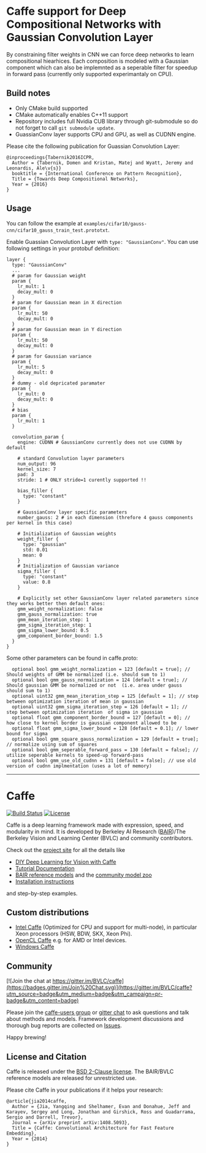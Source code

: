 # Caffe support for Deep Compositional Networks with Gaussian Convolution Layer 

By constraining filter weights in CNN we can force deep networks to learn compositional hiearhices. Each composition is modeled with a Gaussian component which can also be implemnted as a seperable filter for speedup in forward pass (currently only supported experimantaly on CPU).

## Build notes

- Only CMake build supported
- CMake automatically enables C++11 support 
- Repository includes full Nvidia CUB library through git-submodule so do not forget to call `git submodule update`. 
- GuassianConv layer supports CPU and GPU, as well as CUDNN engine.

Please cite the following publication for Guassian Convolution Layer:

    @inproceedings{Tabernik2016ICPR,
      Author = {Tabernik, Domen and Kristan, Matej and Wyatt, Jeremy and Leonardis, Ale\v{s}}
      booktitle = {International Conference on Pattern Recognition},
      Title = {Towards Deep Compositional Networks},
      Year = {2016}
    }

## Usage 

You can follow the example at ```examples/cifar10/gauss-cnn/cifar10_gauss_train_test.prototxt```.

Enable Guassian Convolution Layer with `type: "GaussianConv"`. You can use following settings in your protobuf definition:
```
layer {  
  type: "GaussianConv"  
  ...
  # param for Gaussian weight
  param {
    lr_mult: 1
    decay_mult: 0
  }
  # param for Gaussian mean in X direction
  param {
    lr_mult: 50
    decay_mult: 0
  }
  # param for Gaussian mean in Y direction
  param {
    lr_mult: 50
    decay_mult: 0
  }
  # param for Gaussian variance
  param {
    lr_mult: 5
    decay_mult: 0
  }
  # dummy - old depricated paramater
  param {
    lr_mult: 0
    decay_mult: 0
  }
  # bias
  param {
    lr_mult: 1
  }
  
  convolution_param {
    engine: CUDNN # GaussianConv currently does not use CUDNN by default
    
    # standard Convolution layer parameters
    num_output: 96
    kernel_size: 7
    pad: 3
    stride: 1 # ONLY stride=1 curently supported !!
    
    bias_filler {
      type: "constant"
    }
    
    # GaussianConv layer specific parameters
    number_gauss: 2 # in each dimension (threfore 4 gauss components per kernel in this case)
    
    # Initialization of Gaussian weights
    weight_filler {
      type: "gaussian"
      std: 0.01
      mean: 0
    }
    # Initialization of Gaussian variance
    sigma_filler {
      type: "constant"
      value: 0.8     
    }    
    
    # Explicitly set other GaussianConv layer related parameters since they works better then default ones:
    gmm_weight_normalization: false 
    gmm_gauss_normalization: true
    gmm_mean_iteration_step: 1
    gmm_sigma_iteration_step: 1
    gmm_sigma_lower_bound: 0.5
    gmm_component_border_bound: 1.5
  }
}
```
Some other parameters can be found in caffe.proto:

```
  optional bool gmm_weight_normalization = 123 [default = true]; // Should weights of GMM be normalized (i.e. should sum to 1)
  optional bool gmm_gauss_normalization = 124 [default = true]; // Should gaussian GMM be normalized or not  (i.e. area under gauss should sum to 1)
  optional uint32 gmm_mean_iteration_step = 125 [default = 1]; // step between optimization iteration of mean in gaussian
  optional uint32 gmm_sigma_iteration_step = 126 [default = 1]; // step between optimization iteration  of sigma in gaussian
  optional float gmm_component_border_bound = 127 [default = 0]; // how close to kernel border is gaussian component allowed to be
  optional float gmm_sigma_lower_bound = 128 [default = 0.1]; // lower bound for sigma
  optional bool gmm_square_gauss_normalization = 129 [default = true]; // normalize using sum of squares 
  optional bool gmm_seperable_forward_pass = 130 [default = false]; // utilize seperable kernels to speed-up forward-pass
  optional bool gmm_use_old_cudnn = 131 [default = false]; // use old version of cudnn implmentation (uses a lot of memory)
```

---------------------------------------------------------------
# Caffe

[![Build Status](https://travis-ci.org/BVLC/caffe.svg?branch=master)](https://travis-ci.org/BVLC/caffe)
[![License](https://img.shields.io/badge/license-BSD-blue.svg)](LICENSE)

Caffe is a deep learning framework made with expression, speed, and modularity in mind.
It is developed by Berkeley AI Research ([BAIR](http://bair.berkeley.edu))/The Berkeley Vision and Learning Center (BVLC) and community contributors.

Check out the [project site](http://caffe.berkeleyvision.org) for all the details like

- [DIY Deep Learning for Vision with Caffe](https://docs.google.com/presentation/d/1UeKXVgRvvxg9OUdh_UiC5G71UMscNPlvArsWER41PsU/edit#slide=id.p)
- [Tutorial Documentation](http://caffe.berkeleyvision.org/tutorial/)
- [BAIR reference models](http://caffe.berkeleyvision.org/model_zoo.html) and the [community model zoo](https://github.com/BVLC/caffe/wiki/Model-Zoo)
- [Installation instructions](http://caffe.berkeleyvision.org/installation.html)

and step-by-step examples.

## Custom distributions

 - [Intel Caffe](https://github.com/BVLC/caffe/tree/intel) (Optimized for CPU and support for multi-node), in particular Xeon processors (HSW, BDW, SKX, Xeon Phi).
- [OpenCL Caffe](https://github.com/BVLC/caffe/tree/opencl) e.g. for AMD or Intel devices.
- [Windows Caffe](https://github.com/BVLC/caffe/tree/windows)

## Community

[![Join the chat at https://gitter.im/BVLC/caffe](https://badges.gitter.im/Join%20Chat.svg)](https://gitter.im/BVLC/caffe?utm_source=badge&utm_medium=badge&utm_campaign=pr-badge&utm_content=badge)

Please join the [caffe-users group](https://groups.google.com/forum/#!forum/caffe-users) or [gitter chat](https://gitter.im/BVLC/caffe) to ask questions and talk about methods and models.
Framework development discussions and thorough bug reports are collected on [Issues](https://github.com/BVLC/caffe/issues).

Happy brewing!

## License and Citation

Caffe is released under the [BSD 2-Clause license](https://github.com/BVLC/caffe/blob/master/LICENSE).
The BAIR/BVLC reference models are released for unrestricted use.

Please cite Caffe in your publications if it helps your research:

    @article{jia2014caffe,
      Author = {Jia, Yangqing and Shelhamer, Evan and Donahue, Jeff and Karayev, Sergey and Long, Jonathan and Girshick, Ross and Guadarrama, Sergio and Darrell, Trevor},
      Journal = {arXiv preprint arXiv:1408.5093},
      Title = {Caffe: Convolutional Architecture for Fast Feature Embedding},
      Year = {2014}
    }
